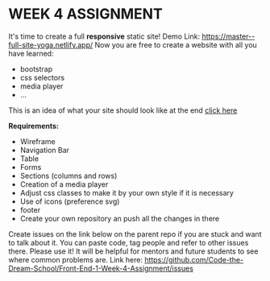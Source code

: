 # WEEK 4 ASSIGNMENT

It's time to create a full **responsive** static site!
Demo Link: https://master--full-site-yoga.netlify.app/
Now you are free to create a website with all you have learned:
* bootstrap
* css selectors
* media player
* ...

This is an idea of what your site should look like at the end [click here](https://mariandreamv.github.io/bootstrap.github.io/)

**Requirements:**

* Wireframe
* Navigation Bar
* Table
* Forms
* Sections (columns and rows)
* Creation of a media player
* Adjust css classes to make it by your own style if it is necessary
* Use of icons (preference svg)
* footer
* Create your own repository an push all the changes in there

Create issues on the link below on the parent repo if you are stuck and want to talk about it. You can paste code, tag people and refer to other issues there. Please use it! It will be helpful for mentors and future students to see where common problems are. Link here: https://github.com/Code-the-Dream-School/Front-End-1-Week-4-Assignment/issues
